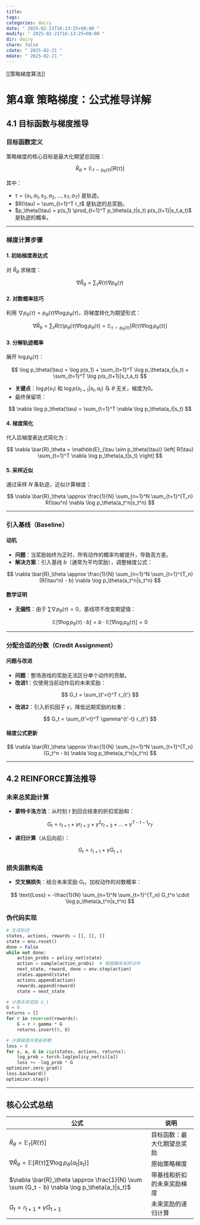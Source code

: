 ```yaml
---
title: 
tags: 
categories: dairy
date: " 2025-02-21T16:13:25+08:00 "
modify: " 2025-02-21T16:13:25+08:00 "
dir: dairy
share: false
cdate: " 2025-02-21 "
mdate: " 2025-02-21 "
---
```


[[策略梯度算法]]

# 第4章 策略梯度：公式推导详解

## 4.1 目标函数与梯度推导

### 目标函数定义

策略梯度的核心目标是最大化期望总回报：

$$
\bar{R}_\theta = \mathbb{E}_{\tau \sim p_\theta(\tau)}[R(\tau)]
$$

其中：

- $\tau = \{s_1, a_1, s_2, a_2, \dots, s_T, a_T\}$ 是轨迹。
- $R(\tau) = \sum_{t=1}^T r_t$ 是轨迹的总奖励。
- $p_\theta(\tau) = p(s_1) \prod_{t=1}^T p_\theta(a_t|s_t) p(s_{t+1}|s_t,a_t)$ 是轨迹的概率。

---

### 梯度计算步骤

#### 1. 初始梯度表达式

对 $\bar{R}_\theta$ 求梯度：

$$
\nabla \bar{R}_\theta = \sum_{\tau} R(\tau) \nabla p_\theta(\tau)
$$

#### 2. 对数概率技巧

利用 $\nabla p_\theta(\tau) = p_\theta(\tau) \nabla \log p_\theta(\tau)$，将梯度转化为期望形式：

$$
\nabla \bar{R}_\theta = \sum_{\tau} R(\tau) p_\theta(\tau) \nabla \log p_\theta(\tau) = \mathbb{E}_{\tau \sim p_\theta(\tau)} \left[ R(\tau) \nabla \log p_\theta(\tau) \right]
$$

#### 3. 分解轨迹概率

展开 $\log p_\theta(\tau)$：

$$
\log p_\theta(\tau) = \log p(s_1) + \sum_{t=1}^T \log p_\theta(a_t|s_t) + \sum_{t=1}^T \log p(s_{t+1}|s_t,a_t)
$$

- **关键点**：$\log p(s_1)$ 和 $\log p(s_{t+1}|s_t,a_t)$ 与 $\theta$ 无关，梯度为0。
- 最终保留项：

$$
\nabla \log p_\theta(\tau) = \sum_{t=1}^T \nabla \log p_\theta(a_t|s_t)
$$

#### 4. 梯度简化

代入后梯度表达式简化为：

$$
\nabla \bar{R}_\theta = \mathbb{E}_{\tau \sim p_\theta(\tau)} \left[ R(\tau) \sum_{t=1}^T \nabla \log p_\theta(a_t|s_t) \right]
$$

#### 5. 采样近似

通过采样 $N$ 条轨迹，近似计算梯度：

$$
\nabla \bar{R}_\theta \approx \frac{1}{N} \sum_{n=1}^N \sum_{t=1}^{T_n} R(\tau^n) \nabla \log p_\theta(a_t^n|s_t^n)
$$

---

### 引入基线（Baseline）

#### 动机

- **问题**：当奖励始终为正时，所有动作的概率均被提升，导致高方差。
- **解决方案**：引入基线 $b$（通常为平均奖励），调整梯度公式：

$$
\nabla \bar{R}_\theta \approx \frac{1}{N} \sum_{n=1}^N \sum_{t=1}^{T_n} (R(\tau^n) - b) \nabla \log p_\theta(a_t^n|s_t^n)
$$

#### 数学证明

- **无偏性**：由于 $\sum \nabla p_\theta(\tau) = 0$，基线项不改变期望值：

$$
\mathbb{E}[\nabla \log p_\theta(\tau) \cdot b] = b \cdot \mathbb{E}[\nabla \log p_\theta(\tau)] = 0
$$

---

### 分配合适的分数（Credit Assignment）

#### 问题与改进

- **问题**：整场游戏的奖励无法区分单个动作的贡献。
- **改进1**：仅使用当前动作后的未来奖励：

$$
G_t = \sum_{t'=t}^T r_{t'}
$$

- **改进2**：引入折扣因子 $\gamma$，降低远期奖励的权重：

$$
G_t = \sum_{t'=t}^T \gamma^{t'-t} r_{t'}
$$

#### 梯度公式更新

$$
\nabla \bar{R}_\theta \approx \frac{1}{N} \sum_{n=1}^N \sum_{t=1}^{T_n} (G_t^n - b) \nabla \log p_\theta(a_t^n|s_t^n)
$$

---

## 4.2 REINFORCE算法推导

### 未来总奖励计算

- **蒙特卡洛方法**：从时刻 $t$ 到回合结束的折扣奖励和：

$$
G_t = r_{t+1} + \gamma r_{t+2} + \gamma^2 r_{t+3} + \dots + \gamma^{T-t-1} r_T
$$

- **递归计算**（从后向前）：

$$
G_t = r_{t+1} + \gamma G_{t+1}
$$

### 损失函数构造

- **交叉熵损失**：结合未来奖励 $G_t$，加权动作的对数概率：

$$
\text{Loss} = -\frac{1}{N} \sum_{n=1}^N \sum_{t=1}^{T_n} G_t^n \cdot \log p_\theta(a_t^n|s_t^n)
$$

### 伪代码实现

```python
# 生成轨迹
states, actions, rewards = [], [], []
state = env.reset()
done = False
while not done:
    action_probs = policy_net(state)
    action = sample(action_probs)  # 根据概率采样动作
    next_state, reward, done = env.step(action)
    states.append(state)
    actions.append(action)
    rewards.append(reward)
    state = next_state

# 计算未来奖励 G_t
G = 0
returns = []
for r in reversed(rewards):
    G = r + gamma * G
    returns.insert(0, G)

# 计算梯度并更新参数
loss = 0
for s, a, G in zip(states, actions, returns):
    log_prob = torch.log(policy_net(s)[a])
    loss += -log_prob * G
optimizer.zero_grad()
loss.backward()
optimizer.step()
```

---

## 核心公式总结

| 公式 | 说明 |
|------|------|
| $\bar{R}_\theta = \mathbb{E}_{\tau}[R(\tau)]$ | 目标函数：最大化期望总奖励 |
| $\nabla \bar{R}_\theta = \mathbb{E}[R(\tau) \sum \nabla \log p_\theta(a_t\|s_t)]$ | 原始策略梯度 |
| $\nabla \bar{R}_\theta \approx \frac{1}{N} \sum \sum (G_t - b) \nabla \log p_\theta(a_t\|s_t)$ | 带基线和折扣的未来奖励梯度 |
| $G_t = r_{t+1} + \gamma G_{t+1}$ | 未来奖励的递归计算 |
